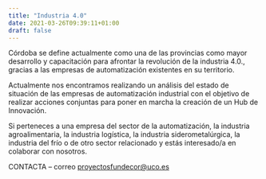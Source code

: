```yaml
---
title: "Industria 4.0"
date: 2021-03-26T09:39:11+01:00
draft: false
---
```



Córdoba se define actualmente como una de las provincias como mayor desarrollo y capacitación para afrontar la revolución de la industria 4.0., gracias a las empresas de automatización existentes en su territorio. 

Actualmente nos encontramos realizando un análisis del estado de situación de las empresas de automatización industrial con el objetivo de realizar acciones conjuntas para poner en marcha la creación de un Hub de Innovación. 

Si perteneces a una empresa del sector de la automatización, la industria agroalimentaria, la industria logística, la industria siderometalúrgica, la industria del frío o de otro sector relacionado y estás interesado/a en colaborar con nosotros. 

CONTACTA – correo proyectosfundecor@uco.es 


